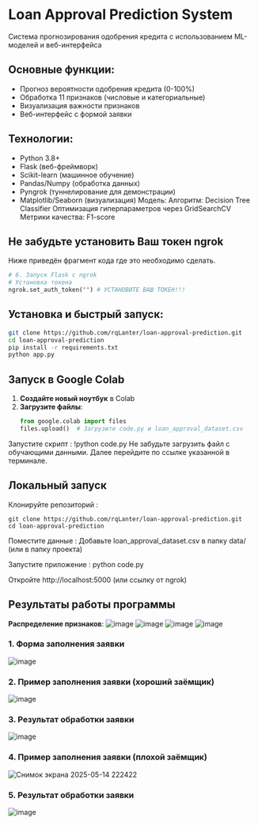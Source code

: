 # Loan Approval Prediction System

Система прогнозирования одобрения кредита с использованием ML-моделей и веб-интерфейса

## Основные функции:
- Прогноз вероятности одобрения кредита (0-100%)
- Обработка 11 признаков (числовые и категориальные)
- Визуализация важности признаков
- Веб-интерфейс с формой заявки

## Технологии:
- Python 3.8+
- Flask (веб-фреймворк)
- Scikit-learn (машинное обучение)
- Pandas/Numpy (обработка данных)
- Pyngrok (туннелирование для демонстрации)
- Matplotlib/Seaborn (визуализация)
Модель:
Алгоритм: Decision Tree Classifier
Оптимизация гиперпараметров через GridSearchCV
Метрики качества: F1-score

## Не забудьте установить Ваш токен ngrok
Ниже приведён фрагмент кода где это необходимо сделать.
```python
# 6. Запуск Flask с ngrok
# Установка токена
ngrok.set_auth_token("") # УСТАНОВИТЕ ВАШ ТОКЕН!!!
```

## Установка и быстрый запуск:
```bash
git clone https://github.com/rqLanter/loan-approval-prediction.git 
cd loan-approval-prediction
pip install -r requirements.txt
python app.py
```

## Запуск в Google Colab
1. **Создайте новый ноутбук** в Colab
2. **Загрузите файлы**:
   ```python
   from google.colab import files
   files.upload()  # Загрузите code.py и loan_approval_dataset.csv
   ```
Запустите скрипт :
!python code.py
Не забудьте загрузить файл с обучающими данными.
Далее перейдите по ссылке указанной в терминале.

## Локальный запуск
Клонируйте репозиторий :
```
git clone https://github.com/rqLanter/loan-approval-prediction.git 
cd loan-approval-prediction
```

Поместите данные :
Добавьте loan_approval_dataset.csv в папку data/ (или в папку проекта)

Запустите приложение :
python code.py

Откройте http://localhost:5000 (или ссылку от ngrok)



## Результаты работы программы
**Распределение признаков**:
![image](https://github.com/user-attachments/assets/c40188a2-89f1-41e4-a2fb-e64d1523f998)
![image](https://github.com/user-attachments/assets/c3761ebb-5a77-41d4-992c-d1817d5cda01)
![image](https://github.com/user-attachments/assets/486ae085-c866-48c6-bb67-cdadfeaee545)
![image](https://github.com/user-attachments/assets/67cc1710-e1ab-4d09-8f8f-7709e8d6e013)

### 1. Форма заполнения заявки
![image](https://github.com/user-attachments/assets/0de7da24-eb66-46b4-9be8-6d30a6ee28b5)
### 2. Пример заполнения заявки (хороший заёмщик)
![image](https://github.com/user-attachments/assets/b0c644ce-d8e2-4f75-9efa-e5aabe512054)
### 3. Результат обработки заявки
![image](https://github.com/user-attachments/assets/c24fe0f0-3c8a-4ed0-bea9-c339daaae5fd)
### 4. Пример заполнения заявки (плохой заёмщик)
![Снимок экрана 2025-05-14 222422](https://github.com/user-attachments/assets/40ed5f50-fd6b-4fc6-8471-162254c7b79e)
### 5. Результат обработки заявки
![image](https://github.com/user-attachments/assets/a41e328e-65ae-413d-958f-47d5ff5749ab)

